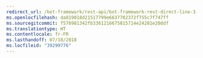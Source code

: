 ```yaml
---
redirect_url: /bot-framework/rest-api/bot-framework-rest-direct-line-3-0-concepts
ms.openlocfilehash: da819018d21517799e6637702372f755c7f747ff
ms.sourcegitcommit: f576981342fb3361216675815714e24281e20ddf
ms.translationtype: HT
ms.contentlocale: fr-FR
ms.lasthandoff: 07/18/2018
ms.locfileid: "39299776"
---
```

